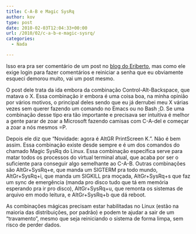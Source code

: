 ```yaml
---
title: C-A-B e Magic SysRq
author: kov
type: post
date: 2010-02-03T12:04:33+00:00
url: /2010/02/c-a-b-e-magic-sysrq/
categories:
  - Nada

---
```

Isso era pra ser comentário de um post no [blog do Eriberto][1], mas como ele exige login para fazer comentários e reiniciar a senha que eu obviamente esqueci demorou muito, vai um post mesmo.

O post dele trata da ida embora da combinação Control-Alt-Backspace, que matava o X. Essa combinação ir embora é uma coisa boa, na minha opinião por vários motivos, o principal deles sendo que eu já derrubei meu X várias vezes sem querer fazendo um comando no Emacs ou no Bash ;D. Se uma combinação desse tipo era tão importante e precisava ser intuitiva é melhor a gente parar de zoar a Microsoft fazendo camisas com C-A-del e começar a zoar a nós mesmos =P.

Depois ele diz que &#8220;Novidade: agora é AltGR PrintScreen K.&#8221;. Não é bem assim. Essa combinação existe desde sempre e é um dos comandos do chamado Magic SysRq do Linux. Essa combinação específica serve para matar todos os processos do virtual terminal atual, que acaba por ser o suficiente para conseguir algo semelhante ao C-A-B. Outras combinações são AltGr+SysRq+e, que manda um SIGTERM pra todo mundo, AltGr+SysRq+i, que manda um SIGKILL pra moçada, AltGr+SysRq+s que faz um sync de emergência (manda pro disco tudo que tá em memória esperando pra ir pro disco), AltGr+SysRq+u, que remonta os sistemas de arquivo em modo leitura, e AltGr+SysRq+b que dá reboot.

As combinações mágicas precisam estar habilitadas no Linux (estão na maioria das distribuições, por padrão) e podem te ajudar a sair de um &#8220;travamento&#8221;, mesmo que seja reiniciando o sistema de forma limpa, sem risco de perder dados.

 [1]: http://www.eriberto.pro.br/blog/?p=208